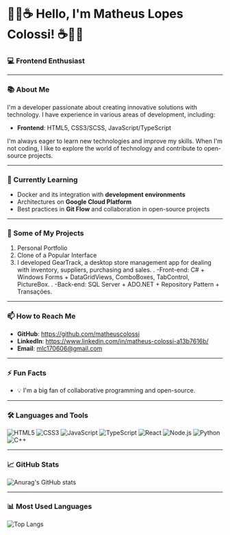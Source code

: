 # 🧙‍♂️☕ Hello, I'm Matheus Lopes Colossi! ☕🧙‍♂️


### 💻 Frontend Enthusiast 

---

### 📚 About Me

I'm a developer passionate about creating innovative solutions with technology. I have experience in various areas of development, including:

- **Frontend**: HTML5, CSS3/SCSS, JavaScript/TypeScript

I'm always eager to learn new technologies and improve my skills. When I'm not coding, I like to explore the world of technology and contribute to open-source projects.

---

### 🌱 Currently Learning

- Docker and its integration with **development environments**
- Architectures on **Google Cloud Platform**
- Best practices in **Git Flow** and collaboration in open-source projects

---

### 🚀 Some of My Projects

1. Personal Portfolio
2. Clone of a Popular Interface
3. I developed GearTrack, a desktop store management app for dealing with inventory, suppliers, purchasing and sales.
.  -Front-end: C# + Windows Forms + DataGridViews, ComboBoxes, TabControl, PictureBox. 
.  -Back-end: SQL Server + ADO.NET + Repository Pattern + Transações.

   


---

### 📫 How to Reach Me

- **GitHub**: https://github.com/matheuscolossi
- **LinkedIn**: https://www.linkedin.com/in/matheus-colossi-a13b7616b/
- **Email**: mlc170606@gmail.com

---

### ⚡ Fun Facts

- 💡 I'm a big fan of collaborative programming and open-source.

---

### 🛠️ Languages and Tools

![HTML5](https://img.shields.io/badge/-HTML5-E34F26?style=flat&logo=html5&logoColor=white)
![CSS3](https://img.shields.io/badge/-CSS3-1572B6?style=flat&logo=css3&logoColor=white)
![JavaScript](https://img.shields.io/badge/-JavaScript-F7DF1E?style=flat&logo=javascript&logoColor=black)
![TypeScript](https://img.shields.io/badge/-TypeScript-007ACC?style=flat&logo=typescript&logoColor=white)
![React](https://img.shields.io/badge/-React-61DAFB?style=flat&logo=react&logoColor=white)
![Node.js](https://img.shields.io/badge/-Node.js-339933?style=flat&logo=node.js&logoColor=white)
![Python](https://img.shields.io/badge/-Python-3776AB?style=flat&logo=python&logoColor=white)
![C++](https://img.shields.io/badge/-C++-00599C?style=flat&logo=c%2B%2B&logoColor=white)



---

### 📈 GitHub Stats

![Anurag's GitHub stats](https://github-readme-stats.vercel.app/api?username=matheuscolossi&show_icons=true&theme=radical)

---

### 📊 Most Used Languages

![Top Langs](https://github-readme-stats.vercel.app/api/top-langs/?username=matheuscolossi&layout=compact&theme=radical)
